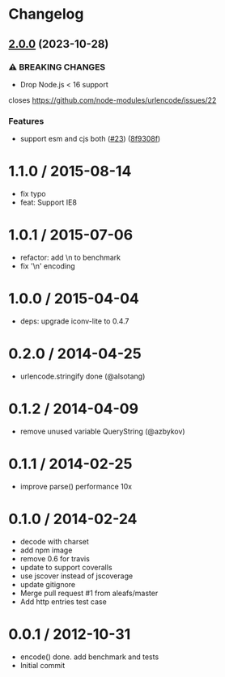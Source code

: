 # Changelog

## [2.0.0](https://github.com/node-modules/urlencode/compare/v1.1.0...v2.0.0) (2023-10-28)


### ⚠ BREAKING CHANGES

* Drop Node.js < 16 support

closes https://github.com/node-modules/urlencode/issues/22

### Features

* support esm and cjs both ([#23](https://github.com/node-modules/urlencode/issues/23)) ([8f9308f](https://github.com/node-modules/urlencode/commit/8f9308fc830a2ba380343c8bce154aae3f3551f0))

1.1.0 / 2015-08-14
==================

 * fix typo
 * feat: Support IE8

1.0.1 / 2015-07-06
==================

 * refactor: add \n to benchmark
 * fix '\n' encoding

1.0.0 / 2015-04-04
==================

 * deps: upgrade iconv-lite to 0.4.7

0.2.0 / 2014-04-25
==================

 * urlencode.stringify done (@alsotang)

0.1.2 / 2014-04-09
==================

 * remove unused variable QueryString (@azbykov)

0.1.1 / 2014-02-25 
==================

  * improve parse() performance 10x

0.1.0 / 2014-02-24 
==================

  * decode with charset
  * add npm image
  * remove 0.6 for travis
  * update to support coveralls
  * use jscover instead of jscoverage
  * update gitignore
  * Merge pull request #1 from aleafs/master
  * Add http entries test case

0.0.1 / 2012-10-31 
==================

  * encode() done. add benchmark and tests
  * Initial commit
